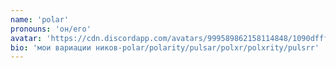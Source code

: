```yaml
---
name: 'polar'
pronouns: 'он/его'
avatar: 'https://cdn.discordapp.com/avatars/999589862158114848/1090dfff77cba9c19ddd0ebe0409ed5d.webp?size=1024'
bio: 'мои вариации ников-polar/polarity/pulsar/polxr/polxrity/pulsrr'
---
```

